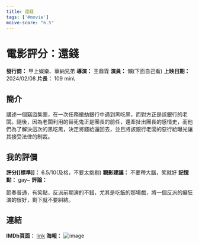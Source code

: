 ```yaml
---
title: 還錢
tags: ['#movie']
moive-score: "6.5"
---
```


# 電影評分：還錢
**發行商：** 甲上娛樂、華納兄弟
**導演：** 王鼎霖
**演員：** 懶(下面自己看)
**上映日期：** 2024/02/08
**片長：** 109 min\ 

## 簡介
講述一個竊盜集團，在一次任務搶劫銀行中遇到黑吃黑，而對方正是該銀行的老闆。隨後，因為老闆利用的替死鬼正是團長的前任，還牽扯出團長的感情史，而他們為了解決這次的黑吃黑，決定將錢給還回去，並且將該銀行老闆的惡行給曝光讓其接受法律的制裁。


## 我的評價
**評分[[標準]]：** 6.5/10(及格，不要太挑剔)
**觀影建議：** 不要帶大腦，笑就好
**記憶點：** gay~
**評論：** 

節奏普通，有笑點，反派前期演的不錯，尤其是吃飯的那場戲，將一個反派的癲狂演的很好，剩下就不要糾結。

## 連結
**IMDb頁面：** [link](https://www.imdb.com/title/tt30698096/)
**海報：** 
![image](image/%E3%80%90%E7%94%B2%E4%B8%8A%E5%A8%9B%E6%A8%82%E6%8F%90%E4%BE%9B%E3%80%91%E9%82%84%E9%8C%A2%E6%AD%A3%E5%BC%8F%E6%B5%B7%E5%A0%B1.jpg)